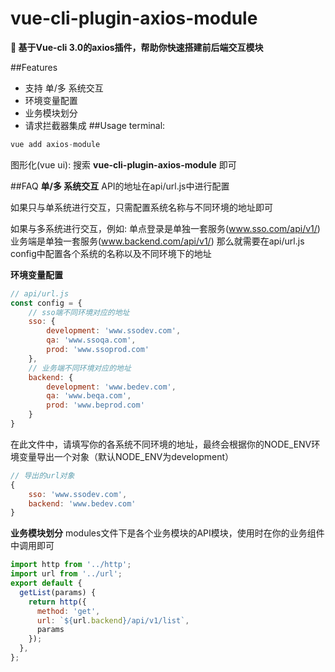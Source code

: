 # vue-cli-plugin-axios-module
**:rocket: 基于Vue-cli 3.0的axios插件，帮助你快速搭建前后端交互模块**

##Features
* 支持 单/多 系统交互
* 环境变量配置
* 业务模块划分
* 请求拦截器集成
##Usage
terminal:
```javascript
vue add axios-module
```
图形化(vue ui):
搜索 **vue-cli-plugin-axios-module** 即可

##FAQ
**单/多 系统交互**
API的地址在api/url.js中进行配置

如果只与单系统进行交互，只需配置系统名称与不同环境的地址即可

如果与多系统进行交互，例如:
单点登录是单独一套服务(www.sso.com/api/v1/)
业务端是单独一套服务(www.backend.com/api/v1/)
那么就需要在api/url.js config中配置各个系统的名称以及不同环境下的地址


**环境变量配置**
```javascript
// api/url.js
const config = {
	// sso端不同环境对应的地址
	sso: {
		development: 'www.ssodev.com',
		qa: 'www.ssoqa.com',
		prod: 'www.ssoprod.com'
	},
	// 业务端不同环境对应的地址
	backend: {
		development: 'www.bedev.com',
		qa: 'www.beqa.com',
		prod: 'www.beprod.com'
	}
}
```
在此文件中，请填写你的各系统不同环境的地址，最终会根据你的NODE_ENV环境变量导出一个对象（默认NODE_ENV为development）
```javascript
// 导出的url对象
{
	sso: 'www.ssodev.com',
	backend: 'www.bedev.com'
}
```
**业务模块划分**
modules文件下是各个业务模块的API模块，使用时在你的业务组件中调用即可
```javascript
import http from '../http';
import url from '../url';
export default {
  getList(params) {
    return http({
      method: 'get',
      url: `${url.backend}/api/v1/list`,
      params
    });
  },
};
```





